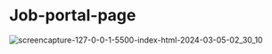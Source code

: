 # Job-portal-page
![screencapture-127-0-0-1-5500-index-html-2024-03-05-02_30_10](https://github.com/Kathiriyameet/Job-portal-page/assets/156814975/a95b1bd0-3388-4671-97c3-4da30bb54e4b)
